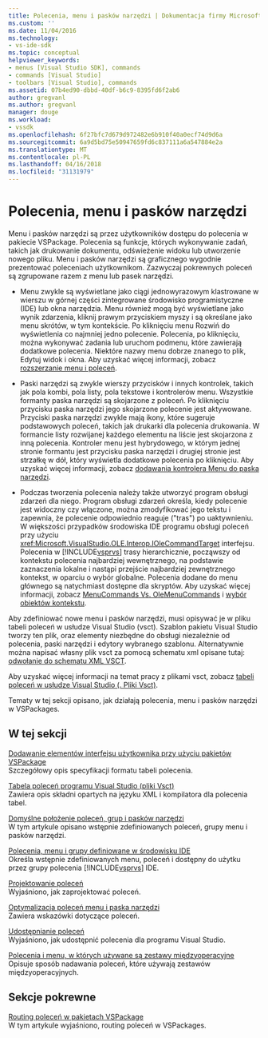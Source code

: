 ```yaml
---
title: Polecenia, menu i pasków narzędzi | Dokumentacja firmy Microsoft
ms.custom: ''
ms.date: 11/04/2016
ms.technology:
- vs-ide-sdk
ms.topic: conceptual
helpviewer_keywords:
- menus [Visual Studio SDK], commands
- commands [Visual Studio]
- toolbars [Visual Studio], commands
ms.assetid: 07b4ed90-dbbd-40df-b6c9-8395fd6f2ab6
author: gregvanl
ms.author: gregvanl
manager: douge
ms.workload:
- vssdk
ms.openlocfilehash: 6f27bfc7d679d972482e6b910f40a0ecf74d9d6a
ms.sourcegitcommit: 6a9d5bd75e50947659fd6c837111a6a547884e2a
ms.translationtype: MT
ms.contentlocale: pl-PL
ms.lasthandoff: 04/16/2018
ms.locfileid: "31131979"
---
```

# <a name="commands-menus-and-toolbars"></a>Polecenia, menu i pasków narzędzi
Menu i pasków narzędzi są przez użytkowników dostępu do polecenia w pakiecie VSPackage. Polecenia są funkcje, których wykonywanie zadań, takich jak drukowanie dokumentu, odświeżenie widoku lub utworzenie nowego pliku. Menu i pasków narzędzi są graficznego wygodnie prezentować poleceniach użytkownikom. Zazwyczaj pokrewnych poleceń są zgrupowane razem z menu lub pasek narzędzi.  
  
-   Menu zwykle są wyświetlane jako ciągi jednowyrazowym klastrowane w wierszu w górnej części zintegrowane środowisko programistyczne (IDE) lub okna narzędzia. Menu również mogą być wyświetlane jako wynik zdarzenia, kliknij prawym przyciskiem myszy i są określane jako menu skrótów, w tym kontekście. Po kliknięciu menu Rozwiń do wyświetlenia co najmniej jedno polecenie. Polecenia, po kliknięciu, można wykonywać zadania lub uruchom podmenu, które zawierają dodatkowe polecenia. Niektóre nazwy menu dobrze znanego to plik, Edytuj widok i okna. Aby uzyskać więcej informacji, zobacz [rozszerzanie menu i poleceń](../../extensibility/extending-menus-and-commands.md).  
  
-   Paski narzędzi są zwykle wierszy przycisków i innych kontrolek, takich jak pola kombi, pola listy, pola tekstowe i kontrolerów menu. Wszystkie formanty paska narzędzi są skojarzone z poleceń. Po kliknięciu przycisku paska narzędzi jego skojarzone polecenie jest aktywowane. Przyciski paska narzędzi zwykle mają ikony, które sugeruje podstawowych poleceń, takich jak drukarki dla polecenia drukowania. W formancie listy rozwijanej każdego elementu na liście jest skojarzona z inną polecenia. Kontroler menu jest hybrydowego, w którym jednej stronie formantu jest przycisku paska narzędzi i drugiej stronie jest strzałkę w dół, który wyświetla dodatkowe polecenia po kliknięciu. Aby uzyskać więcej informacji, zobacz [dodawania kontrolera Menu do paska narzędzi](../../extensibility/adding-a-menu-controller-to-a-toolbar.md).  
  
-   Podczas tworzenia polecenia należy także utworzyć program obsługi zdarzeń dla niego. Program obsługi zdarzeń określa, kiedy polecenie jest widoczny czy włączone, można zmodyfikować jego tekstu i zapewnia, że polecenie odpowiednio reaguje ("tras") po uaktywnieniu. W większości przypadków środowiska IDE programu obsługi poleceń przy użyciu <xref:Microsoft.VisualStudio.OLE.Interop.IOleCommandTarget> interfejsu. Polecenia w [!INCLUDE[vsprvs](../../code-quality/includes/vsprvs_md.md)] trasy hierarchicznie, począwszy od kontekstu polecenia najbardziej wewnętrznego, na podstawie zaznaczenia lokalne i nastąpi przejście najbardziej zewnętrznego kontekst, w oparciu o wybór globalne. Polecenia dodane do menu głównego są natychmiast dostępne dla skryptów. Aby uzyskać więcej informacji, zobacz [MenuCommands Vs. OleMenuCommands](../../extensibility/menucommands-vs-olemenucommands.md) i [wybór obiektów kontekstu](../../extensibility/internals/selection-context-objects.md).  
  
 Aby zdefiniować nowe menu i pasków narzędzi, musi opisywać je w pliku tabeli poleceń w usłudze Visual Studio (vsct). Szablon pakietu Visual Studio tworzy ten plik, oraz elementy niezbędne do obsługi niezależnie od polecenia, paski narzędzi i edytory wybranego szablonu. Alternatywnie można napisać własny plik vsct za pomocą schematu xml opisane tutaj: [odwołanie do schematu XML VSCT](../../extensibility/vsct-xml-schema-reference.md).  
  
 Aby uzyskać więcej informacji na temat pracy z plikami vsct, zobacz [tabeli poleceń w usłudze Visual Studio (. Pliki Vsct)](../../extensibility/internals/visual-studio-command-table-dot-vsct-files.md).  
  
 Tematy w tej sekcji opisano, jak działają polecenia, menu i pasków narzędzi w VSPackages.  
  
## <a name="in-this-section"></a>W tej sekcji  
 [Dodawanie elementów interfejsu użytkownika przy użyciu pakietów VSPackage](../../extensibility/internals/how-vspackages-add-user-interface-elements.md)  
 Szczegółowy opis specyfikacji formatu tabeli polecenia.  
  
 [Tabela poleceń programu Visual Studio (pliki Vsct)](../../extensibility/internals/visual-studio-command-table-dot-vsct-files.md)  
 Zawiera opis składni opartych na języku XML i kompilatora dla polecenia tabel.  
  
 [Domyślne położenie poleceń, grup i pasków narzędzi](../../extensibility/internals/default-command-group-and-toolbar-placement.md)  
 W tym artykule opisano wstępnie zdefiniowanych poleceń, grupy menu i pasków narzędzi.  
  
 [Polecenia, menu i grupy definiowane w środowisku IDE](../../extensibility/internals/ide-defined-commands-menus-and-groups.md)  
 Określa wstępnie zdefiniowanych menu, poleceń i dostępny do użytku przez grupy polecenia [!INCLUDE[vsprvs](../../code-quality/includes/vsprvs_md.md)] IDE.  
  
 [Projektowanie poleceń](../../extensibility/internals/command-design.md)  
 Wyjaśniono, jak zaprojektować poleceń.  
  
 [Optymalizacja poleceń menu i paska narzędzi](../../extensibility/internals/optimizing-menu-and-toolbar-commands.md)  
 Zawiera wskazówki dotyczące poleceń.  
  
 [Udostępnianie poleceń](../../extensibility/internals/making-commands-available.md)  
 Wyjaśniono, jak udostępnić polecenia dla programu Visual Studio.  
  
 [Polecenia i menu, w których używane są zestawy międzyoperacyjne](../../extensibility/internals/commands-and-menus-that-use-interop-assemblies.md)  
 Opisuje sposób nadawania poleceń, które używają zestawów międzyoperacyjnych.  
  
## <a name="related-sections"></a>Sekcje pokrewne  
 [Routing poleceń w pakietach VSPackage](../../extensibility/internals/command-routing-in-vspackages.md)  
 W tym artykule wyjaśniono, routing poleceń w VSPackages.